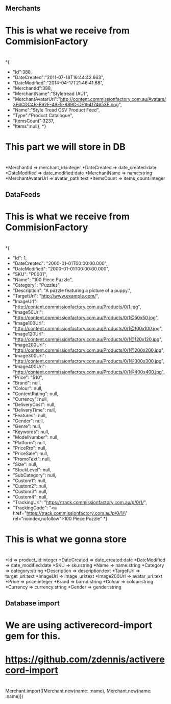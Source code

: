 Merchants
---------
#
# This is what we receive from CommisionFactory
#
*{
*  "Id":388,
*  "DateCreated":"2011-07-18T16:44:42.663",
*  "DateModified":"2014-04-17T21:46:41.68",
*  "MerchantId":388,
*  "MerchantName":"Styletread (AU)",
*  "MerchantAvatarUrl":"http://content.commissionfactory.com.au/Avatars/3F6CDC4B-E92F-49E5-889C-DF194174653E.png",
*  "Name":"Style Tread CSV Product Feed",
*  "Type":"Product Catalogue",
*  "ItemsCount":3237,
*  "Items":null},
*}

#
# This part we will store in DB
#
*MerchantId        => merchant_id:integer 
*DateCreated       => date_created:date 
*DateModified      => date_modified:date 
*MerchantName      => name:string 
*MerchantAvatarUrl => avatar_path:text 
*ItemsCount        => items_count:integer


DataFeeds
---------
#
# This is what we receive from CommisionFactory
#
*{
*  "Id": 1,
*  "DateCreated": "2000-01-01T00:00:00.000",
*  "DateModified": "2000-01-01T00:00:00.000",
*  "SKU": "P0001",
*  "Name": "100 Piece Puzzle",
*  "Category": "Puzzles",
*  "Description": "A puzzle featuring a picture of a puppy.",
*  "TargetUrl": "http://www.example.com/",
*  "ImageUrl": "http://content.commissionfactory.com.au/Products/0/1.jpg",
*  "Image50Url": "http://content.commissionfactory.com.au/Products/0/1@50x50.jpg",
*  "Image100Url": "http://content.commissionfactory.com.au/Products/0/1@100x100.jpg",
*  "Image120Url": "http://content.commissionfactory.com.au/Products/0/1@120x120.jpg",
*  "Image200Url": "http://content.commissionfactory.com.au/Products/0/1@200x200.jpg",
*  "Image300Url": "http://content.commissionfactory.com.au/Products/0/1@300x300.jpg",
*  "Image400Url": "http://content.commissionfactory.com.au/Products/0/1@400x400.jpg",
*  "Price": "$10",
*  "Brand": null,
*  "Colour": null,
*  "ContentRating": null,
*  "Currency": null,
*  "DeliveryCost": null,
*  "DeliveryTime": null,
*  "Features": null,
*  "Gender": null,
*  "Genre": null,
*  "Keywords": null,
*  "ModelNumber": null,
*  "Platform": null,
*  "PriceRrp": null,
*  "PriceSale": null,
*  "PromoText": null,
*  "Size": null,
*  "StockLevel": null,
*  "SubCategory": null,
*  "Custom1": null,
*  "Custom2": null,
*  "Custom3": null,
*  "Custom4": null,
*  "TrackingUrl": "https://track.commissionfactory.com.au/p/0/1/",
*  "TrackingCode": "<a href=\"https://track.commissionfactory.com.au/p/0/1/\" rel=\"noindex,nofollow\">100 Piece Puzzle</a>"
*}

#
# This is what we gonna store
#
*Id             => product_id:integer
*DateCreated    => date_created:date
*DateModified   => date_modified:date
*SKU            => sku:string
*Name           => name:string
*Category       => category:string
*Description    => description:text
*TargetUrl      => target_url:text
*ImageUrl       => image_url:text
*Image200Url    => avatar_url:text
*Price          => price:integer
*Brand          => barnd:string
*Colour         => colour:string
*Currency       => currency:string
*Gender         => gender:string


Database import
---------------
#
# We are using activerecord-import gem for this. 
# https://github.com/zdennis/activerecord-import
#
Merchant.import([Merchant.new(name: :name), Merchant.new(name: :name)])